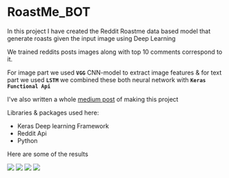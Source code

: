 # RoastMe_BOT


In this project I have created the Reddit Roastme data based model that generate roasts given the input image using Deep Learning

We trained reddits posts images along with top 10 comments correspond to it.

For image part we used **`VGG`** CNN-model to extract image features & for text part we used **`LSTM`**  we combined these both neural network with **`Keras Functional Api`**

I've also written a whole [medium post](https://medium.com/@sp241930/creating-reddits-roast-me-ai-roaster-bot-13eabeb93e2f) of making this project

Libraries & packages used here:

* Keras Deep learning Framework
* Reddit Api
* Python

Here are some of the results

![](https://cdn-images-1.medium.com/max/800/0*9MmWcpJSkZ8a-Qb4)
![](https://cdn-images-1.medium.com/max/800/0*iAAcJaAEI9betVeM)
![](https://cdn-images-1.medium.com/max/800/0*JS8ZpriBNa30fkN0)
![](https://cdn-images-1.medium.com/max/800/0*zIh0ANoMt-uetga9)




